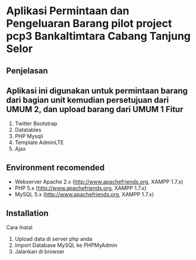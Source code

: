Aplikasi Permintaan dan Pengeluaran Barang pilot project pcp3 Bankaltimtara Cabang Tanjung Selor
=========

Penjelasan
------------
Aplikasi ini digunakan untuk permintaan barang dari bagian unit kemudian persetujuan dari UMUM 2, dan upload barang dari UMUM 1
Fitur
------------
1. Twitter Bootstrap
2. Datatables
3. PHP Mysqli
4. Template AdminLTE
5. Ajax

Environment recomended
------------

- Webserver Apache 2.x (http://www.apachefriends.org, XAMPP 1.7.x) 
- PHP 5.x (http://www.apachefriends.org, XAMPP 1.7.x)
- MySQL 5.x (http://www.apachefriends.org, XAMPP 1.7.x)

Installation
------------
Cara Instal
1. Upload data di server php anda 
2. Import Database MySQL ke PHPMyAdmin
3. Jalankan di browser
